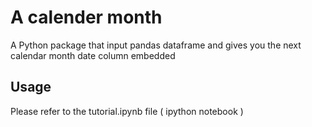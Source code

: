 # A calender month

A Python package that input pandas dataframe and gives you the next calendar month date column embedded

## Usage

Please refer to the tutorial.ipynb file ( ipython notebook )